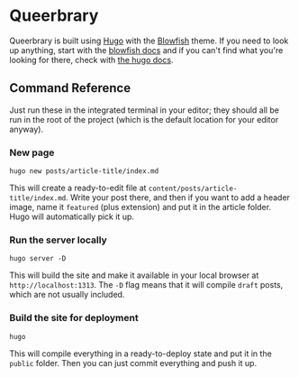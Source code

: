 # Queerbrary

Queerbrary is built using [Hugo](https://gohugo.io/) with the [Blowfish](https://nunocoracao.github.io/blowfish/) theme. If you need to look up anything, start with the [blowfish docs](https://nunocoracao.github.io/blowfish/docs/) and if you can't find what you're looking for there, check with [the hugo docs](https://gohugo.io/documentation/).

## Command Reference

Just run these in the integrated terminal in your editor; they should all be run in the root of the project (which is the default location for your editor anyway).

### New page

```shell
hugo new posts/article-title/index.md
```

This will create a ready-to-edit file at `content/posts/article-title/index.md`. Write your post there, and then if you want to add a header image, name it `featured` (plus extension) and put it in the article folder. Hugo will automatically pick it up.

### Run the server locally

```shell
hugo server -D
```

This will build the site and make it available in your local browser at `http://localhost:1313`. The `-D` flag means that it will compile `draft` posts, which are not usually included.

### Build the site for deployment

```shell
hugo
```

This will compile everything in a ready-to-deploy state and put it in the `public` folder. Then you can just commit everything and push it up.